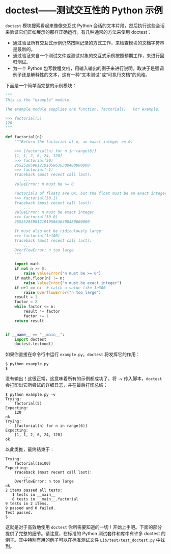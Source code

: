 # doctest——测试交互性的 Python 示例

`doctest` 模块搜索看起来像像交互式 Python 会话的文本片段，然后执行这些会话来验证它们正如展示的那样正确运行。有几种通常的方法来使用 doctest：

* 通过验证所有交互式示例仍然按照记录的方式工作，来检查模块的文档字符串是最新的。
* 通过验证来自一个测试文件或测试对象的交互式示例按照预期工作，来进行回归测试。
* 为一个 Python 包写教程文档，用输入输出的例子来进行说明。取决于是强调例子还是解释性的文本，这有一种“文本测试”或“可执行文档”的风格。

下面是一个简单而完整的示例模块：

```python
"""
This is the "example" module.

The example module supplies one function, factorial().  For example,

>>> factorial(5)
120
"""

def factorial(n):
    """Return the factorial of n, an exact integer >= 0.

    >>> [factorial(n) for n in range(6)]
    [1, 1, 2, 6, 24, 120]
    >>> factorial(30)
    265252859812191058636308480000000
    >>> factorial(-1)
    Traceback (most recent call last):
        ...
    ValueError: n must be >= 0

    Factorials of floats are OK, but the float must be an exact integer:
    >>> factorial(30.1)
    Traceback (most recent call last):
        ...
    ValueError: n must be exact integer
    >>> factorial(30.0)
    265252859812191058636308480000000

    It must also not be ridiculously large:
    >>> factorial(1e100)
    Traceback (most recent call last):
        ...
    OverflowError: n too large
    """

    import math
    if not n >= 0:
        raise ValueError("n must be >= 0")
    if math.floor(n) != n:
        raise ValueError("n must be exact integer")
    if n+1 == n:  # catch a value like 1e300
        raise OverflowError("n too large")
    result = 1
    factor = 2
    while factor <= n:
        result *= factor
        factor += 1
    return result


if __name__ == "__main__":
    import doctest
    doctest.testmod()
```

如果你直接在命令行中运行 `example.py`，`doctest` 将发挥它的作用：

```shell
$ python example.py
$
```

没有输出！这很正常，这意味着所有的示例都成功了。将 `-v` 传入脚本，`doctest` 会打印出它所尝试的详细日志，并在最后打印总结：

```shell
$ python example.py -v
Trying:
    factorial(5)
Expecting:
    120
ok
Trying:
    [factorial(n) for n in range(6)]
Expecting:
    [1, 1, 2, 6, 24, 120]
ok
```

以此类推，最终结束于：

```shell
Trying:
    factorial(1e100)
Expecting:
    Traceback (most recent call last):
        ...
    OverflowError: n too large
ok
2 items passed all tests:
   1 tests in __main__
   8 tests in __main__.factorial
9 tests in 2 items.
9 passed and 0 failed.
Test passed.
$
```

这就是对于高效地使用 `doctest` 你所需要知道的一切！开始上手吧。下面的部分提供了完整的细节。请注意，在标准的 Python 测试套件和库中有许多 doctest 的例子。其中特别有用的例子可以在标准测试文件 `Lib/test/test_doctest.py` 中找到。
